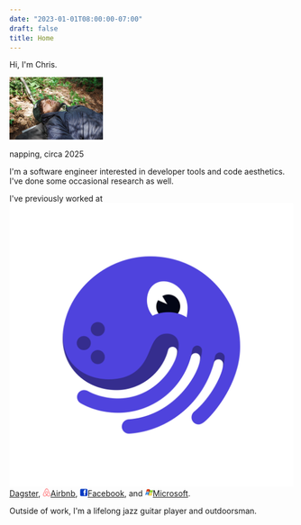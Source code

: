 ```yaml
---
date: "2023-01-01T08:00:00-07:00"
draft: false
title: Home
---
```


Hi, I'm Chris. 

<img src="asleep.JPG" alt="me" width="33%" />
<p class="image-description">napping, circa 2025</p>

I'm a software engineer interested in developer tools and code aesthetics. I've done some occasional research as well. 

I've previously worked at <a href="https://dagster.io" target="_blank" rel="noopener noreferrer"><img src="/static/dagster_icon.png" alt="Dagster" class="icon" style="margin-right: 0em"/>Dagster</a>, <a href="https://chronon.ai" target="_blank" rel="noopener noreferrer"><img src="/static/airbnb_icon.png" alt="Airbnb" class="icon" style="height: 1em"/>Airbnb</a>, <a href="https://facebook.com" target="_blank" rel="noopener noreferrer"><img src="/static/fb_icon.png" alt="Facebook" class="icon" style="height: 1em"/>Facebook</a>, and <a href="https://microsoft.com" target="_blank" rel="noopener noreferrer"><img src="/static/msft_icon.png" alt="Microsoft" class="icon" style="height: 1em"/>Microsoft</a>.      

Outside of work, I'm a lifelong jazz guitar player and outdoorsman.
